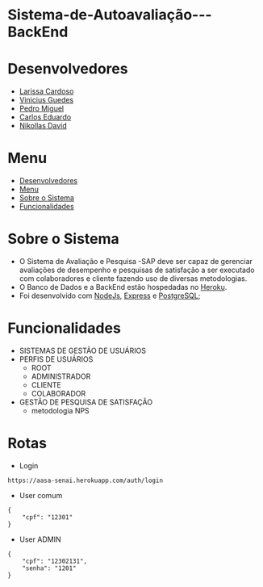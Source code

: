 # Sistema-de-Autoavaliação---BackEnd


# Desenvolvedores
<ul>
  <li><a href="https://github.com/larissacard">Larissa Cardoso</a></li>
  <li><a href="https://github.com/VinicciusSantos">Vinicius Guedes</a></li>
  <li><a href="https://github.com/PedroMiguel7">Pedro Miguel</a></li>
  <li><a href="https://github.com/cadumeneses">Carlos Eduardo</a></li>
  <li><a href="https://github.com/Ndav07">Nikollas David</a></li>
</ul>

# Menu
- [Desenvolvedores](#desenvolvedores)
- [Menu](#menu)
- [Sobre o Sistema](#sobre-o-sistema)
- [Funcionalidades](#funcionalidades)

# Sobre o Sistema
- O Sistema de Avaliação e Pesquisa -SAP deve ser capaz de gerenciar avaliações de desempenho  e pesquisas de satisfação a ser executado com colaboradores e cliente fazendo uso de diversas metodologias.
-  O Banco de Dados e a BackEnd estão hospedadas no [Heroku](https://www.heroku.com).
- Foi desenvolvido com [NodeJs](https://nodejs.org/en/), [Express](https://expressjs.com/pt-br/) e [PostgreSQL](https://www.postgresql.org);

# Funcionalidades
- SISTEMAS DE GESTÃO DE USUÁRIOS 
- PERFIS DE USUÁRIOS
  - ROOT
  - ADMINISTRADOR 
  - CLIENTE
  - COLABORADOR
- GESTÃO DE PESQUISA DE SATISFAÇÃO 
  - metodologia NPS

# Rotas

- Login
```
https://aasa-senai.herokuapp.com/auth/login
``` 

- User comum
```
{
	"cpf": "12301"
}
```

-  User ADMIN
```
{
	"cpf": "12302131",
	"senha": "1201"
}
```

